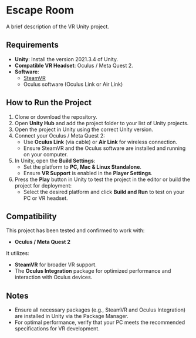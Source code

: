 # Escape Room

A brief description of the VR Unity project.

## Requirements

- **Unity**: Install the version 2021.3.4 of Unity.
- **Compatible VR Headset**: Oculus / Meta Quest 2.
- **Software**:
  - [SteamVR](https://store.steampowered.com/app/250820/SteamVR/)
  - Oculus software (Oculus Link or Air Link)

## How to Run the Project

1. Clone or download the repository.
2. Open **Unity Hub** and add the project folder to your list of Unity projects.
3. Open the project in Unity using the correct Unity version.
4. Connect your Oculus / Meta Quest 2:
   - Use **Oculus Link** (via cable) or **Air Link** for wireless connection.
   - Ensure SteamVR and the Oculus software are installed and running on your computer.
5. In Unity, open the **Build Settings**:
   - Set the platform to **PC, Mac & Linux Standalone**.
   - Ensure **VR Support** is enabled in the **Player Settings**.
6. Press the **Play** button in Unity to test the project in the editor or build the project for deployment:
   - Select the desired platform and click **Build and Run** to test on your PC or VR headset.

## Compatibility

This project has been tested and confirmed to work with:
- **Oculus / Meta Quest 2**

It utilizes:
- **SteamVR** for broader VR support.
- The **Oculus Integration** package for optimized performance and interaction with Oculus devices.

## Notes

- Ensure all necessary packages (e.g., SteamVR and Oculus Integration) are installed in Unity via the Package Manager.
- For optimal performance, verify that your PC meets the recommended specifications for VR development.
